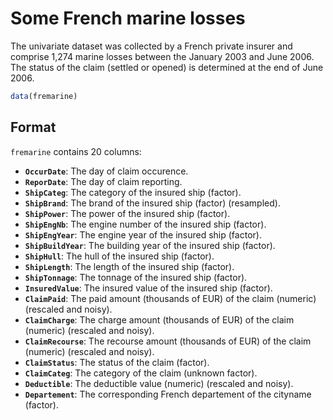 # Some French marine losses

The univariate dataset was collected by a French private insurer and comprise 1,274 marine losses between the January 2003 and June 2006. The status of the claim (settled or opened) is determined at the end of June 2006.

```r
data(fremarine)
```

## Format

`fremarine` contains 20 columns:

- **`OccurDate`**: The day of claim occurence.
- **`ReporDate`**: The day of claim reporting.
- **`ShipCateg`**: The category of the insured ship (factor).
- **`ShipBrand`**: The brand of the insured ship (factor) (resampled).
- **`ShipPower`**: The power of the insured ship (factor).
- **`ShipEngNb`**: The engine number of the insured ship (factor).
- **`ShipEngYear`**: The engine year of the insured ship (factor).
- **`ShipBuildYear`**: The building year of the insured ship (factor).
- **`ShipHull`**: The hull of the insured ship (factor).
- **`ShipLength`**: The length of the insured ship (factor).
- **`ShipTonnage`**: The tonnage of the insured ship (factor).
- **`InsuredValue`**: The insured value of the insured ship (factor).
- **`ClaimPaid`**: The paid amount (thousands of EUR) of the claim (numeric) (rescaled and noisy).
- **`ClaimCharge`**: The charge amount (thousands of EUR) of the claim (numeric) (rescaled and noisy).
- **`ClaimRecourse`**: The recourse amount (thousands of EUR) of the claim (numeric) (rescaled and noisy).
- **`ClaimStatus`**: The status of the claim (factor).
- **`ClaimCateg`**: The category of the claim (unknown factor).
- **`Deductible`**: The deductible value (numeric) (rescaled and noisy).
- **`Departement`**: The corresponding French departement of the cityname (factor).
